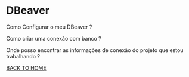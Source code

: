 # DBeaver

Como Configurar o meu DBeaver ?

Como criar uma conexão com banco ?

Onde posso encontrar as informações de conexão do projeto que estou trabalhando ?

[BACK TO HOME](README.md)